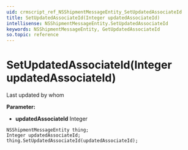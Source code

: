 ```yaml
---
uid: crmscript_ref_NSShipmentMessageEntity_SetUpdatedAssociateId
title: SetUpdatedAssociateId(Integer updatedAssociateId)
intellisense: NSShipmentMessageEntity.SetUpdatedAssociateId
keywords: NSShipmentMessageEntity, GetUpdatedAssociateId
so.topic: reference
---
```


# SetUpdatedAssociateId(Integer updatedAssociateId)

Last updated by whom

**Parameter:** 
* **updatedAssociateId** Integer

```crmscript
NSShipmentMessageEntity thing;
Integer updatedAssociateId;
thing.SetUpdatedAssociateId(updatedAssociateId);
```

